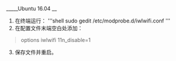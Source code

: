 _____Ubuntu 16.04 __
1. 在终端运行：
'''shell
sudo gedit /etc/modprobe.d/iwlwifi.conf
'''
2. 在配置文件末端空白处添加：
> options iwlwifi 11n_disable=1
3. 保存文件并重启。

